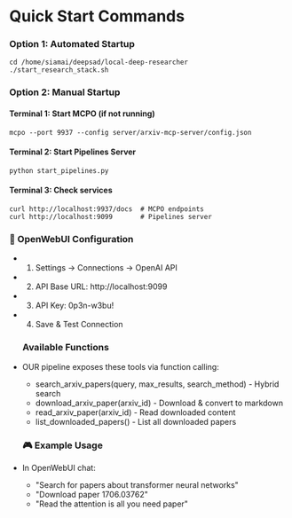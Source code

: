   # Quick Start Commands

  ### Option 1: Automated Startup
  ```
  cd /home/siamai/deepsad/local-deep-researcher
  ./start_research_stack.sh
  ```
  ### Option 2: Manual Startup

  #### Terminal 1: Start MCPO (if not running)
  ```
  mcpo --port 9937 --config server/arxiv-mcp-server/config.json
  ```

  #### Terminal 2: Start Pipelines Server  
  ```
  python start_pipelines.py
  ```

  #### Terminal 3: Check services
  ```
  curl http://localhost:9937/docs  # MCPO endpoints
  curl http://localhost:9099       # Pipelines server
  ```

  ### 🔗 OpenWebUI Configuration

- 1. Settings → Connections → OpenAI API
- 2. API Base URL: http://localhost:9099
- 3. API Key: 0p3n-w3bu!
- 4. Save & Test Connection

  ###  Available Functions

- OUR pipeline exposes these tools via function calling:

  - search_arxiv_papers(query, max_results, search_method) - Hybrid search
  - download_arxiv_paper(arxiv_id) - Download & convert to markdown
  - read_arxiv_paper(arxiv_id) - Read downloaded content
  - list_downloaded_papers() - List all downloaded papers

  ### 🎮 Example Usage

- In OpenWebUI chat:
  - "Search for papers about transformer neural networks"
  - "Download paper 1706.03762"
  - "Read the attention is all you need paper"